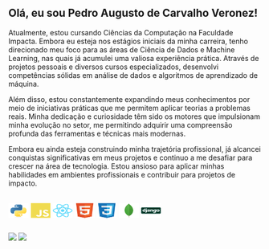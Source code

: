 ## Olá, eu sou Pedro Augusto de Carvalho Veronez!

Atualmente, estou cursando Ciências da Computação na Faculdade Impacta. Embora eu esteja nos estágios iniciais da minha carreira, tenho direcionado meu foco para as áreas de Ciência de Dados e Machine Learning, nas quais já acumulei uma valiosa experiência prática. Através de projetos pessoais e diversos cursos especializados, desenvolvi competências sólidas em análise de dados e algoritmos de aprendizado de máquina.

Além disso, estou constantemente expandindo meus conhecimentos por meio de iniciativas práticas que me permitem aplicar teorias a problemas reais. Minha dedicação e curiosidade têm sido os motores que impulsionam minha evolução no setor, me permitindo adquirir uma compreensão profunda das ferramentas e técnicas mais modernas.

Embora eu ainda esteja construindo minha trajetória profissional, já alcancei conquistas significativas em meus projetos e continuo a me desafiar para crescer na área de tecnologia. Estou ansioso para aplicar minhas habilidades em ambientes profissionais e contribuir para projetos de impacto.

<div style="display: inline_block"><br>
  <img align="center" alt="Pedro-Python" height="30" width="40" src="https://raw.githubusercontent.com/devicons/devicon/master/icons/python/python-original.svg">
  <img align="center" alt="Pedro-Js" height="30" width="40" src="https://raw.githubusercontent.com/devicons/devicon/master/icons/javascript/javascript-plain.svg">
  <img align="center" alt="Pedro-React" height="30" width="40" src="https://raw.githubusercontent.com/devicons/devicon/master/icons/react/react-original.svg">
  <img align="center" alt="Pedro-HTML" height="30" width="40" src="https://raw.githubusercontent.com/devicons/devicon/master/icons/html5/html5-original.svg">
  <img align="center" alt="Pedro-CSS" height="30" width="40" src="https://raw.githubusercontent.com/devicons/devicon/master/icons/css3/css3-original.svg">
  <img align="center" alt="Pedro-MongoDB" height="30" width="40" src="https://raw.githubusercontent.com/devicons/devicon/master/icons/mongodb/mongodb-original.svg">
  <img align="center" alt="Pedro-Django" height="30" width="40" src="https://raw.githubusercontent.com/devicons/devicon/master/icons/django/django-original.svg">
</div>

##

<div> 
  <a href="https://www.linkedin.com/in/pedro-veronez/" target="_blank"><img src="https://img.shields.io/badge/-LinkedIn-%230077B5?style=for-the-badge&logo=linkedin&logoColor=white" target="_blank"></a>
  <a href="mailto:pedroveronez90@gmail.com"><img src="https://img.shields.io/badge/-Gmail-%23333?style=for-the-badge&logo=gmail&logoColor=white" target="_blank"></a>
</div>
